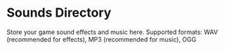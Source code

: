 # Sounds Directory

Store your game sound effects and music here.
Supported formats: WAV (recommended for effects), MP3 (recommended for music), OGG